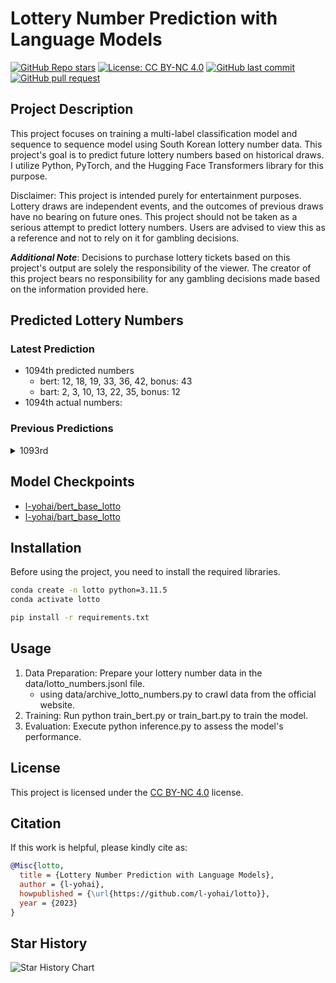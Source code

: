 # Lottery Number Prediction with Language Models

[![GitHub Repo stars](https://img.shields.io/github/stars/l-yohai/lotto?style=social)](https://github.com/l-yohai/lotto/stargazers)
[![License: CC BY-NC 4.0](https://img.shields.io/badge/License-CC_BY--NC_4.0-lightgrey.svg)](https://creativecommons.org/licenses/by-nc/4.0/)
[![GitHub last commit](https://img.shields.io/github/last-commit/l-yohai/lotto)](https://github.com/l-yohai/lotto/commits/main)
[![GitHub pull request](https://img.shields.io/badge/PRs-welcome-blue)](https://github.com/l-yohai/lotto/pulls)


## Project Description
This project focuses on training a multi-label classification model and sequence to sequence model using South Korean lottery number data. This project's goal is to predict future lottery numbers based on historical draws. I utilize Python, PyTorch, and the Hugging Face Transformers library for this purpose.

Disclaimer: This project is intended purely for entertainment purposes. Lottery draws are independent events, and the outcomes of previous draws have no bearing on future ones. This project should not be taken as a serious attempt to predict lottery numbers. Users are advised to view this as a reference and not to rely on it for gambling decisions.

***Additional Note***: Decisions to purchase lottery tickets based on this project's output are solely the responsibility of the viewer. The creator of this project bears no responsibility for any gambling decisions made based on the information provided here.

## Predicted Lottery Numbers

### Latest Prediction

- 1094th predicted numbers
    - bert: 12, 18, 19, 33, 36, 42, bonus: 43
    - bart: 2, 3, 10, 13, 22, 35, bonus: 12
- 1094th actual numbers:

### Previous Predictions

<details>
    <summary>1093rd</summary>

- 1093rd predicted numbers
    - bert: 6, 18, 22, 24, 35, 44, bonus: 45
    - bart: 4, 12, 14, 18, 30, 44, bonus: 21
- 1093rd actual numbers: 10, 17, 22, 30, 35, 43, 44

</details>


## Model Checkpoints

- [l-yohai/bert_base_lotto](https://huggingface.co/l-yohai/bert_base_lotto?text=1093rd+lottery+numbers)
- [l-yohai/bart_base_lotto](https://huggingface.co/l-yohai/bart_base_lotto?text=1093rd+lottery+numbers)


## Installation

Before using the project, you need to install the required libraries.

```bash
conda create -n lotto python=3.11.5
conda activate lotto

pip install -r requirements.txt
```

## Usage

1. Data Preparation: Prepare your lottery number data in the data/lotto_numbers.jsonl file.
    * using data/archive_lotto_numbers.py to crawl data from the official website.
2. Training: Run python train_bert.py or train_bart.py to train the model.
3. Evaluation: Execute python inference.py to assess the model's performance.

## License

This project is licensed under the [CC BY-NC 4.0](https://creativecommons.org/licenses/by-nc/4.0/deed.ko) license.

## Citation

If this work is helpful, please kindly cite as:

```bibtex
@Misc{lotto,
  title = {Lottery Number Prediction with Language Models},
  author = {l-yohai},
  howpublished = {\url{https://github.com/l-yohai/lotto}},
  year = {2023}
}
```

## Star History

![Star History Chart](https://api.star-history.com/svg?repos=l-yohai/lotto&type=Date)
